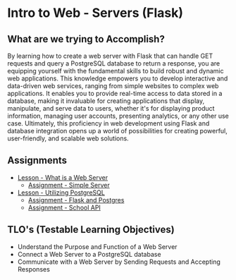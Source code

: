 # Intro to Web - Servers (Flask)

## What are we trying to Accomplish?

By learning how to create a web server with Flask that can handle GET requests and query a PostgreSQL database to return a response, you are equipping yourself with the fundamental skills to build robust and dynamic web applications. This knowledge empowers you to develop interactive and data-driven web services, ranging from simple websites to complex web applications. It enables you to provide real-time access to data stored in a database, making it invaluable for creating applications that display, manipulate, and serve data to users, whether it's for displaying product information, managing user accounts, presenting analytics, or any other use case. Ultimately, this proficiency in web development using Flask and database integration opens up a world of possibilities for creating powerful, user-friendly, and scalable web solutions.

## Assignments

- [Lesson - What is a Web Server](./1-intro-flask.md)
  - [Assignment - Simple Server](https://github.com/Code-Platoon-Assignments/simple_flask_server)
- [Lesson - Utilizing PostgreSQL](./2-flask-postgresql.md)
  - [Assignment - Flask and Postgres](https://github.com/Code-Platoon-Assignments/flask_postgres)
  - [Assignment - School API](https://github.com/Code-Platoon-Assignments/flask_postgres_school)

## TLO's (Testable Learning Objectives)

- Understand the Purpose and Function of a Web Server
- Connect a Web Server to a PostgreSQL database
- Communicate with a Web Server by Sending Requests and Accepting Responses
